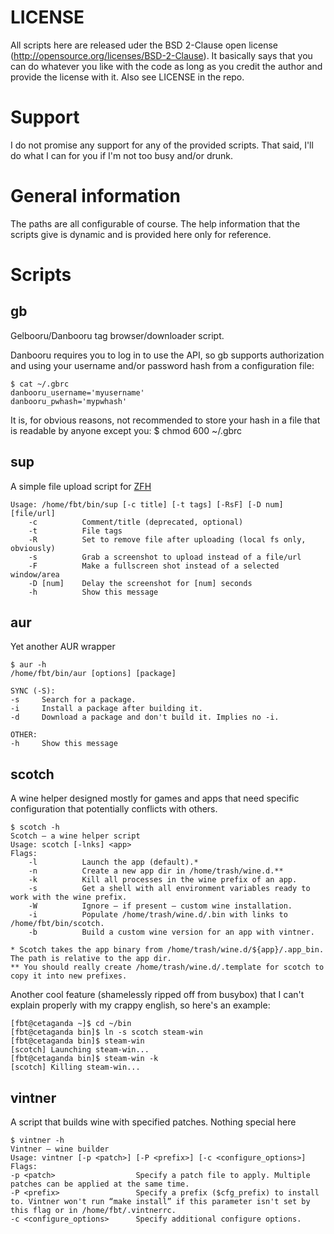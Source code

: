 LICENSE
=======
All scripts here are released uder the BSD 2-Clause open license (http://opensource.org/licenses/BSD-2-Clause).
It basically says that you can do whatever you like with the code as long as you credit the author and provide the license with it.
Also see LICENSE in the repo.

Support
=======
I do not promise any support for any of the provided scripts. That said, I'll do what I can for you if I'm not too busy and/or drunk.

General information
===================
The paths are all configurable of course.
The help information that the scripts give is dynamic and is provided here only for reference.

Scripts
=======

gb
--

Gelbooru/Danbooru tag browser/downloader script.

Danbooru requires you to log in to use the API, so gb supports authorization and using your username and/or password hash from a configuration file:

	$ cat ~/.gbrc
	danbooru_username='myusername'
	danbooru_pwhash='mypwhash'

It is, for obvious reasons, not recommended to store your hash in a file that is readable by anyone except you:
	$ chmod 600 ~/.gbrc

sup
---
A simple file upload script for [ZFH](https://zfh.so)

	Usage: /home/fbt/bin/sup [-c title] [-t tags] [-RsF] [-D num] [file/url]
		-c          Comment/title (deprecated, optional)
		-t          File tags
		-R          Set to remove file after uploading (local fs only, obviously)
		-s          Grab a screenshot to upload instead of a file/url
		-F          Make a fullscreen shot instead of a selected window/area
		-D [num]    Delay the screenshot for [num] seconds
		-h          Show this message

aur
---
Yet another AUR wrapper

	$ aur -h
	/home/fbt/bin/aur [options] [package]

	SYNC (-S):
	-s     Search for a package.
	-i     Install a package after building it.
	-d     Download a package and don't build it. Implies no -i.

	OTHER:
	-h     Show this message

scotch
------
A wine helper designed mostly for games and apps that need specific configuration that potentially conflicts with others.

	$ scotch -h
	Scotch — a wine helper script
	Usage: scotch [-lnks] <app>
	Flags:
		-l          Launch the app (default).*
		-n          Create a new app dir in /home/trash/wine.d.**
		-k          Kill all processes in the wine prefix of an app.
		-s          Get a shell with all environment variables ready to work with the wine prefix.
		-W			Ignore — if present — custom wine installation.
		-i			Populate /home/trash/wine.d/.bin with links to /home/fbt/bin/scotch.
		-b			Build a custom wine version for an app with vintner.
	
	* Scotch takes the app binary from /home/trash/wine.d/${app}/.app_bin. The path is relative to the app dir.
	** You should really create /home/trash/wine.d/.template for scotch to copy it into new prefixes.

Another cool feature (shamelessly ripped off from busybox) that I can't explain properly with my crappy english, so here's an example:

	[fbt@cetaganda ~]$ cd ~/bin
	[fbt@cetaganda bin]$ ln -s scotch steam-win
	[fbt@cetaganda bin]$ steam-win
	[scotch] Launching steam-win...
	[fbt@cetaganda bin]$ steam-win -k
	[scotch] Killing steam-win...

vintner
-------
A script that builds wine with specified patches. Nothing special here

	$ vintner -h
	Vintner — wine builder
	Usage: vintner [-p <patch>] [-P <prefix>] [-c <configure_options>]
	Flags:
	-p <patch>					Specify a patch file to apply. Multiple patches can be applied at the same time.
	-P <prefix>					Specify a prefix ($cfg_prefix) to install to. Vintner won't run “make install” if this parameter isn't set by this flag or in /home/fbt/.vintnerrc.
	-c <configure_options>		Specify additional configure options.
